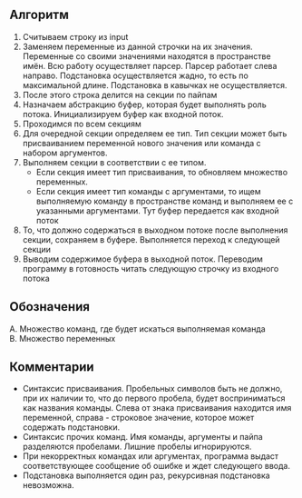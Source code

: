 ## Алгоритм
1. Считываем строку из input
2. Заменяем переменные из данной строчки на их значения. Переменные со своими значениями находятся в пространстве имён. Всю работу осуществляет парсер. Парсер работает слева направо. Подстановка осуществляется жадно, то есть по максимальной длине. Подстановка в кавычках не осуществляется.
3. После этого строка делится на секции по пайпам
4. Назначаем абстракцию буфер, которая будет выполнять роль потока. Инициализируем буфер как входной поток.
5. Проходимся по всем секциям
6. Для очередной секции определяем ее тип. Тип секции может быть присваиванием переменной нового значения или команда с набором аргументов.
7. Выполняем секции в соответствии с ее типом. 
      - Если секция имеет тип присваивания, то обновляем множество переменных.
      - Если секция имеет тип команды с аргументами, то ищем выполняемую команду в пространстве команд и выполняем ее с указанными аргументами. Тут буфер передается как входной поток
8. То, что должно содержаться в выходном потоке после выполнения секции, сохраняем в буфере. Выполняется переход к следующей секции
9. Выводим содержимое буфера в выходной поток. Переводим программу в готовность читать следующую строчку из входного потока

## Обозначения

A. Множество команд, где будет искаться выполняемая команда \
B. Множество переменных

## Комментарии
- Синтаксис присваивания. Пробельных символов быть не должно, при их наличии то, что до первого пробела, будет восприниматься как названия команды. Слева от знака присваивания находится имя переменной, справа - строковое значение, которое может содержать подстановки.
- Синтаксис прочих команд. Имя команды, аргументы и пайпа разделяются пробелами. Лишние пробелы игнорируются.
- При некорректных командах или аргументах, программа выдаст соответствующее сообщение об ошибке и ждет следующего ввода.
- Подстановка выполняется один раз, рекурсивная подстановка невозможна.

